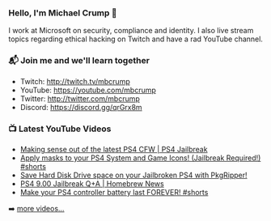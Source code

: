 ### Hello, I'm Michael Crump 👋

I work at Microsoft on security, compliance and identity. I also live stream topics regarding ethical hacking on Twitch and have a rad YouTube channel. 

### 📬 Join me and we'll learn together

- Twitch: http://twitch.tv/mbcrump
- YouTube: https://youtube.com/mbcrump
- Twitter: http://twitter.com/mbcrump
- Discord: https://discord.gg/qrGrx8m

### 📺 Latest YouTube Videos

<!-- YOUTUBE:START -->
- [Making sense out of the latest PS4 CFW | PS4 Jailbreak](https://www.youtube.com/watch?v=8rUHd8kcsqw)
- [Apply masks to your PS4 System and Game Icons! &lpar;Jailbreak Required!&rpar; #shorts](https://www.youtube.com/watch?v=I0EIaCMnP1M)
- [Save Hard Disk Drive space on your Jailbroken PS4 with PkgRipper!](https://www.youtube.com/watch?v=G5ig-S8D_ig)
- [PS4 9.00 Jailbreak Q+A | Homebrew News](https://www.youtube.com/watch?v=rivQ6NKD74c)
- [Make your PS4 controller battery last FOREVER! #shorts](https://www.youtube.com/watch?v=z39zKX9ZFRw)
<!-- YOUTUBE:END -->

➡️ [more videos...](https://youtube.com/mbcrump)

